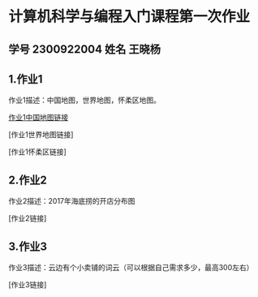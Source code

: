 # 计算机科学与编程入门课程第一次作业  
## 学号 2300922004  姓名 王晓杨  
## 1.作业1  
作业1描述：中国地图，世界地图，怀柔区地图。

[作业1中国地图链接](https://github.com/ZC436/ZC123/blob/main/map_base.html)

[作业1世界地图链接]

[作业1怀柔区链接]
## 2.作业2 
作业2描述：2017年海底捞的开店分布图

[作业2链接]
## 3.作业3 
作业3描述：云边有个小卖铺的词云（可以根据自己需求多少，最高300左右）

[作业3链接]
